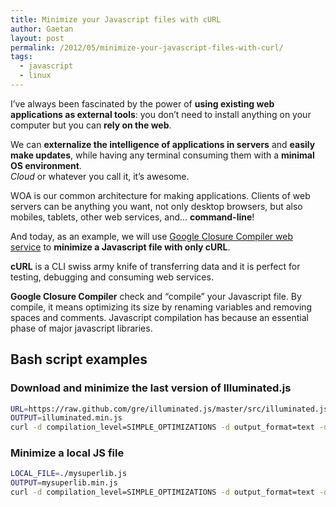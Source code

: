 ```yaml
---
title: Minimize your Javascript files with cURL
author: Gaetan
layout: post
permalink: /2012/05/minimize-your-javascript-files-with-curl/
tags:
  - javascript
  - linux
---
```


I’ve always been fascinated by the power of **using existing web applications as external tools**: you don’t need to install anything on your computer but you can **rely on the web**.

We can **externalize the intelligence of applications in servers** and **easily make updates**, while having any terminal consuming them with a **minimal OS environment**.  
*Cloud* or whatever you call it, it’s awesome.

WOA is our common architecture for making applications. Clients of web servers can be anything you want, not only desktop browsers, but also mobiles, tablets, other web services, and… **command-line**!

And today, as an example, we will use [Google Closure Compiler web service][1] to **minimize a Javascript file with only cURL**.

 [1]: https://developers.google.com/closure/compiler/docs/api-ref

<!-- more -->

**cURL** is a CLI swiss army knife of transferring data and it is perfect for testing, debugging and consuming web services.

**Google Closure Compiler** check and “compile” your Javascript file. By compile, it means optimizing its size by renaming variables and removing spaces and comments. Javascript compilation has because an essential phase of major javascript libraries.

## Bash script examples

### Download and minimize the last version of Illuminated.js

```bash
URL=https://raw.github.com/gre/illuminated.js/master/src/illuminated.js  
OUTPUT=illuminated.min.js  
curl -d compilation_level=SIMPLE_OPTIMIZATIONS -d output_format=text -d output_info=compiled_code -d code_url=$URL http://closure-compiler.appspot.com/compile > $OUTPUT
```

### Minimize a local JS file

```bash
LOCAL_FILE=./mysuperlib.js  
OUTPUT=mysuperlib.min.js  
curl -d compilation_level=SIMPLE_OPTIMIZATIONS -d output_format=text -d output_info=compiled_code --data-urlencode "js_code@${LOCAL_FILE}" http://closure-compiler.appspot.com/compile > $OUTPUT
```
